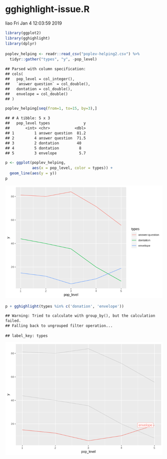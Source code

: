 gghighlight-issue.R
================
liao
Fri Jan 4 12:03:59 2019

``` r
library(ggplot2)
library(gghighlight)
library(dplyr)

poplev_helping <- readr::read_csv("poplev-helping2.csv") %>% 
  tidyr::gather("types", "y", -pop_level)
```

    ## Parsed with column specification:
    ## cols(
    ##   pop_level = col_integer(),
    ##   `answer question` = col_double(),
    ##   dontation = col_double(),
    ##   envelope = col_double()
    ## )

``` r
poplev_helping[seq(from=1, to=15, by=3),]
```

    ## # A tibble: 5 x 3
    ##   pop_level types               y
    ##       <int> <chr>           <dbl>
    ## 1         1 answer question  81.2
    ## 2         4 answer question  71.5
    ## 3         2 dontation        40  
    ## 4         5 dontation         8  
    ## 5         3 envelope          5.7

``` r
p <- ggplot(poplev_helping,
            aes(x = pop_level, color = types)) +
  geom_line(aes(y = y))
p
```

![](gghighlight-issue_files/figure-markdown_github/unnamed-chunk-1-1.png)

``` r
p + gghighlight(types %in% c('donation', 'envelope'))
```

    ## Warning: Tried to calculate with group_by(), but the calculation failed.
    ## Falling back to ungrouped filter operation...

    ## label_key: types

![](gghighlight-issue_files/figure-markdown_github/unnamed-chunk-1-2.png)
